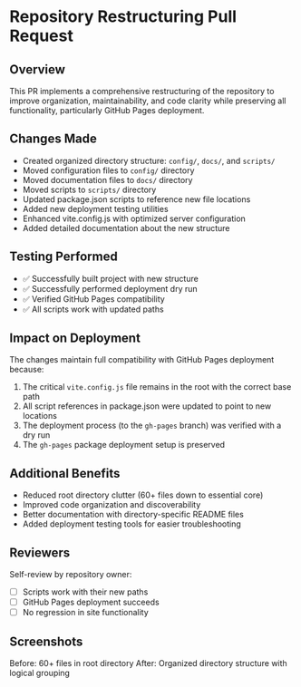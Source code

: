 # Repository Restructuring Pull Request

## Overview
This PR implements a comprehensive restructuring of the repository to improve organization, maintainability, and code clarity while preserving all functionality, particularly GitHub Pages deployment.

## Changes Made
- Created organized directory structure: `config/`, `docs/`, and `scripts/`
- Moved configuration files to `config/` directory
- Moved documentation files to `docs/` directory
- Moved scripts to `scripts/` directory
- Updated package.json scripts to reference new file locations
- Added new deployment testing utilities
- Enhanced vite.config.js with optimized server configuration
- Added detailed documentation about the new structure

## Testing Performed
- ✅ Successfully built project with new structure
- ✅ Successfully performed deployment dry run
- ✅ Verified GitHub Pages compatibility
- ✅ All scripts work with updated paths

## Impact on Deployment
The changes maintain full compatibility with GitHub Pages deployment because:
1. The critical `vite.config.js` file remains in the root with the correct base path
2. All script references in package.json were updated to point to new locations
3. The deployment process (to the `gh-pages` branch) was verified with a dry run
4. The `gh-pages` package deployment setup is preserved

## Additional Benefits
- Reduced root directory clutter (60+ files down to essential core)
- Improved code organization and discoverability
- Better documentation with directory-specific README files
- Added deployment testing tools for easier troubleshooting

## Reviewers
Self-review by repository owner:
- [ ] Scripts work with their new paths
- [ ] GitHub Pages deployment succeeds
- [ ] No regression in site functionality

## Screenshots
Before: 60+ files in root directory
After: Organized directory structure with logical grouping
